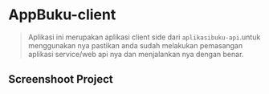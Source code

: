 # AppBuku-client 
> Aplikasi ini merupakan aplikasi client side dari `aplikasibuku-api`.untuk menggunakan nya pastikan anda sudah 
> melakukan pemasangan aplikasi service/web api nya dan menjalankan nya dengan benar.

## Screenshoot Project
